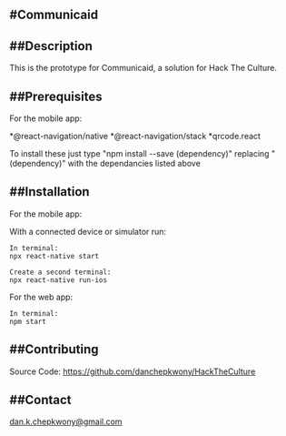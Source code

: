#Communicaid
---

##Description
---

This is the prototype for Communicaid, a solution for Hack The Culture.

##Prerequisites
---
For the mobile app:

*@react-navigation/native
*@react-navigation/stack
*qrcode.react

To install these just type "npm install --save (dependency)"
replacing "(dependency)" with the dependancies listed above

##Installation
---

For the mobile app:

With a connected device or simulator run:

    In terminal:
    npx react-native start

    Create a second terminal:
    npx react-native run-ios

For the web app:

    In terminal: 
    npm start

##Contributing
---

Source Code: https://github.com/danchepkwony/HackTheCulture

##Contact
---

dan.k.chepkwony@gmail.com
